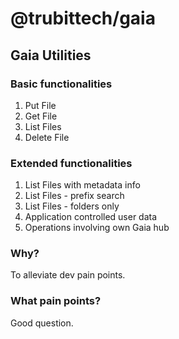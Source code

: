 # @trubittech/gaia

## Gaia Utilities

### Basic functionalities

1. Put File
2. Get File
3. List Files
4. Delete File

### Extended functionalities

1. List Files with metadata info
2. List Files - prefix search
3. List Files - folders only
4. Application controlled user data
5. Operations involving own Gaia hub

### Why?

To alleviate dev pain points.

### What pain points?

Good question.

